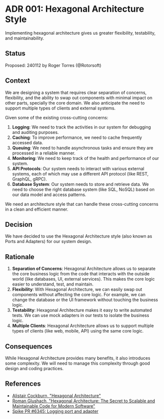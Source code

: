 # ADR 001: Hexagonal Architecture Style

Implementing hexagonal architecture gives us greater flexibility, testability, and maintainability.

## Status

Proposed: 240112 by Roger Torres (@Rotorsoft)

## Context

We are designing a system that requires clear separation of concerns, flexibility, and the ability to swap out components with minimal impact on other parts, specially the core domain. We also anticipate the need to support multiple types of clients and external systems.

Given some of the existing cross-cutting concerns:

1. **Logging**: We need to track the activities in our system for debugging and auditing purposes.
2. **Caching**: To improve performance, we need to cache frequently accessed data.
3. **Queuing**: We need to handle asynchronous tasks and ensure they are processed in a reliable manner.
4. **Monitoring**: We need to keep track of the health and performance of our system.
5. **API Protocols**: Our system needs to interact with various external systems, each of which may use a different API protocol (like REST, GraphQL, gRPC).
6. **Database System**: Our system needs to store and retrieve data. We need to choose the right database system (like SQL, NoSQL) based on our data model and access patterns.

We need an architecture style that can handle these cross-cutting concerns in a clean and efficient manner.

## Decision

We have decided to use the Hexagonal Architecture style (also known as Ports and Adapters) for our system design.

## Rationale

1. **Separation of Concerns**: Hexagonal Architecture allows us to separate the core business logic from the code that interacts with the outside world (like databases, UI, external services). This makes the core logic easier to understand, test, and maintain.
2. **Flexibility**: With Hexagonal Architecture, we can easily swap out components without affecting the core logic. For example, we can change the database or the UI framework without touching the business logic.
3. **Testability**: Hexagonal Architecture makes it easy to write automated tests. We can use mock adapters in our tests to isolate the business logic.
4. **Multiple Clients**: Hexagonal Architecture allows us to support multiple types of clients (like web, mobile, API) using the same core logic.

## Consequences

While Hexagonal Architecture provides many benefits, it also introduces some complexity. We will need to manage this complexity through good design and coding practices.

## References

- [Alistair Cockburn, "Hexagonal Architecture"](https://alistair.cockburn.us/hexagonal-architecture)
- [Roman Glushach, "Hexagonal Architecture: The Secret to Scalable and Maintainable Code for Modern Software"](https://medium.com/@romanglushach/hexagonal-architecture-the-secret-to-scalable-and-maintainable-code-for-modern-software-d345fdb47347)
- [Spike PR #6345: Logging port and adapter](https://github.com/hicommonwealth/commonwealth/pull/6345)
